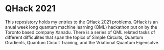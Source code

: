 # QHack 2021
This reposistory holds my entries to the [QHack 2021](https://challenge.qhack.ai/) problems. QHack is an anual week long quantum machine learning (QML) hackathon put on
by the Toronto based company Xanadu. There is a series of QML related tasks of different difficulites that span the topics of Simple Circuits, Quantum Gradients, Quantum Circuit Training, and the Vriational Quantum Eigensolve.
